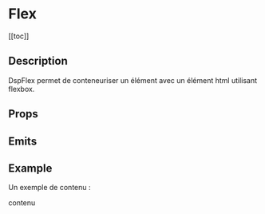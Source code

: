 <script setup>
import { ref } from 'vue';
import component from './index.vue'

</script>

# Flex

[[toc]]

## Description

DspFlex permet de conteneuriser un élément avec un élément html utilisant flexbox.

## Props

<props-parser :props="component.props" />

## Emits

<emits-parser :emits="component.emits" />

## Example

<code-example>
<p>Un exemple de contenu :</p>
<dsp-flex as="div" direction="row" justify="center">contenu</dsp-flex>
<template v-slot:html>

```html
<dsp-flex as="div" direction="row" justify="center">contenu</dsp-flex>
```

</template>

<template v-slot:js>

```js
Your JS code example here
```

</template>
</code-example>
